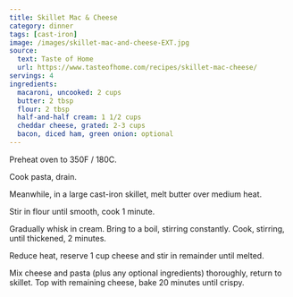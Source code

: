 ```yaml
---
title: Skillet Mac & Cheese
category: dinner
tags: [cast-iron]
image: /images/skillet-mac-and-cheese-EXT.jpg
source:
  text: Taste of Home
  url: https://www.tasteofhome.com/recipes/skillet-mac-cheese/
servings: 4
ingredients:
  macaroni, uncooked: 2 cups
  butter: 2 tbsp
  flour: 2 tbsp
  half-and-half cream: 1 1/2 cups
  cheddar cheese, grated: 2-3 cups
  bacon, diced ham, green onion: optional
---
```


Preheat oven to 350F / 180C.

Cook pasta, drain.

Meanwhile, in a large cast-iron skillet, melt butter over medium heat.

Stir in flour until smooth, cook 1 minute.

Gradually whisk in cream.
Bring to a boil, stirring constantly.
Cook, stirring, until thickened, 2 minutes.

Reduce heat, reserve 1 cup cheese and stir in remainder until melted.

Mix cheese and pasta (plus any optional ingredients) thoroughly, return to skillet.
Top with remaining cheese, bake 20 minutes until crispy.
